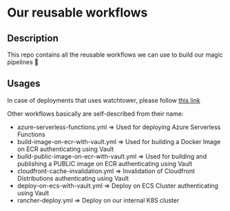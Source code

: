 # Our reusable workflows

## Description
This repo contains all the reusable workflows we can use to build our magic pipelines 🧜

## Usages
In case of deployments that uses watchtower, please follow [this link](https://github.com/crispybaconsrl/devops-team__terraform__ecr-entities-for-external-deployments)

Other workflows basically are self-described from their name:

- azure-serverless-functions.yml => Used for deploying Azure Serverless Functions
- build-image-on-ecr-with-vault.yml => Used for building a Docker Image on ECR authenticating using Vault
- build-public-image-on-ecr-with-vault.yml => Used for building and publishing a PUBLIC image on ECR authenticating using Vault
- cloudfront-cache-invalidation.yml => Invalidation of Cloudfront Distributions authenticating using Vault
- deploy-on-ecs-with-vault.yml => Deploy on ECS Cluster authenticating using Vault
- rancher-deploy.yml => Deploy on our internal K8S cluster
